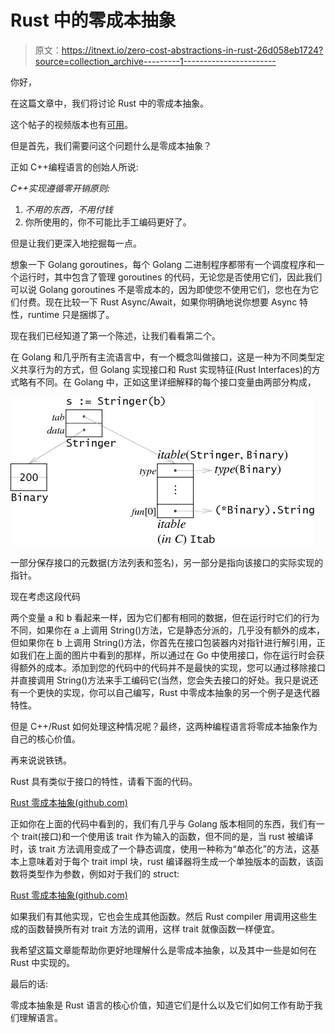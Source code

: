 # Rust 中的零成本抽象

> 原文：<https://itnext.io/zero-cost-abstractions-in-rust-26d058eb1724?source=collection_archive---------1----------------------->

你好，

在这篇文章中，我们将讨论 Rust 中的零成本抽象。

这个帖子的视频版本也有[可用](https://youtu.be/yKA9PCvzbqA)。

但是首先，我们需要问这个问题什么是零成本抽象？

正如 C++编程语言的创始人所说:

*C++实现遵循零开销原则:*

1.  *不用的东西，不用付钱*
2.  你所使用的，你不可能比手工编码更好了。

但是让我们更深入地挖掘每一点。

想象一下 Golang goroutines，每个 Golang 二进制程序都带有一个调度程序和一个运行时，其中包含了管理 goroutines 的代码，无论您是否使用它们，因此我们可以说 Golang goroutines 不是零成本的，因为即使您不使用它们，您也在为它们付费。现在比较一下 Rust Async/Await，如果你明确地说你想要 Async 特性，runtime 只是捆绑了。

现在我们已经知道了第一个陈述，让我们看看第二个。

在 Golang 和几乎所有主流语言中，有一个概念叫做接口，这是一种为不同类型定义共享行为的方式，但 Golang 实现接口和 Rust 实现特征(Rust Interfaces)的方式略有不同。在 Golang 中，正如这里详细解释的每个接口变量由两部分构成，

![](img/f453a43d3bfce5c0fbf1f0505f735f75.png)

一部分保存接口的元数据(方法列表和签名)，另一部分是指向该接口的实际实现的指针。

现在考虑这段代码

两个变量 a 和 b 看起来一样，因为它们都有相同的数据，但在运行时它们的行为不同，如果你在 a 上调用 String()方法，它是静态分派的，几乎没有额外的成本，但如果你在 b 上调用 String()方法，你首先在接口包装器内对指针进行解引用，正如我们在上面的图片中看到的那样，所以通过在 Go 中使用接口，你在运行时会获得额外的成本。添加到您的代码中的代码并不是最快的实现，您可以通过移除接口并直接调用 String()方法来手工编码它(当然，您会失去接口的好处。我只是说还有一个更快的实现，你可以自己编写，Rust 中零成本抽象的另一个例子是迭代器特性。

但是 C++/Rust 如何处理这种情况呢？最终，这两种编程语言将零成本抽象作为自己的核心价值。

再来说说铁锈。

Rust 具有类似于接口的特性，请看下面的代码。

[Rust 零成本抽象(github.com)](https://gist.github.com/amirrezaask/34c9b401a35c7fce86ddc194d4ec51b4#file-trait-rs)

正如你在上面的代码中看到的，我们有几乎与 Golang 版本相同的东西，我们有一个 trait(接口)和一个使用该 trait 作为输入的函数，但不同的是，当 rust 被编译时，该 trait 方法调用变成了一个静态调度，使用一种称为“单态化”的方法，这基本上意味着对于每个 trait impl 块，rust 编译器将生成一个单独版本的函数，该函数将类型作为参数，例如对于我们的 struct:

[Rust 零成本抽象(github.com)](https://gist.github.com/amirrezaask/34c9b401a35c7fce86ddc194d4ec51b4#file-trait_cmpl-rs-L1-L3)

如果我们有其他实现，它也会生成其他函数。然后 Rust compiler 用调用这些生成的函数替换所有对 trait 方法的调用，这样 trait 就像函数一样便宜。

我希望这篇文章能帮助你更好地理解什么是零成本抽象，以及其中一些是如何在 Rust 中实现的。

最后的话:

零成本抽象是 Rust 语言的核心价值，知道它们是什么以及它们如何工作有助于我们理解语言。